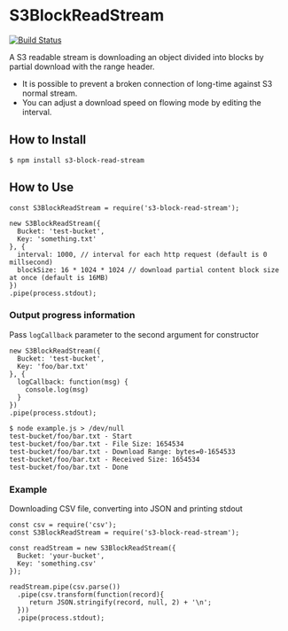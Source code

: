 S3BlockReadStream
=================

[![Build Status](https://travis-ci.org/tilfin/s3-block-read-stream.svg?branch=master)](https://travis-ci.org/tilfin/s3-block-read-stream)

A S3 readable stream is downloading an object divided into blocks by partial download with the range header.

* It is possible to prevent a broken connection of long-time against S3 normal stream.
* You can adjust a download speed on flowing mode by editing the interval.

## How to Install

```
$ npm install s3-block-read-stream
```

## How to Use

```
const S3BlockReadStream = require('s3-block-read-stream');

new S3BlockReadStream({
  Bucket: 'test-bucket',
  Key: 'something.txt'
}, {
  interval: 1000, // interval for each http request (default is 0 millsecond)
  blockSize: 16 * 1024 * 1024 // download partial content block size at once (default is 16MB)
})
.pipe(process.stdout);
```

### Output progress information

Pass `logCallback` parameter to the second argument for constructor

```
new S3BlockReadStream({
  Bucket: 'test-bucket',
  Key: 'foo/bar.txt'
}, {
  logCallback: function(msg) {
    console.log(msg)
  }
})
.pipe(process.stdout);
```

```
$ node example.js > /dev/null
test-bucket/foo/bar.txt - Start
test-bucket/foo/bar.txt - File Size: 1654534
test-bucket/foo/bar.txt - Download Range: bytes=0-1654533
test-bucket/foo/bar.txt - Received Size: 1654534
test-bucket/foo/bar.txt - Done
```

### Example

Downloading CSV file, converting into JSON and printing stdout

```
const csv = require('csv');
const S3BlockReadStream = require('s3-block-read-stream');

const readStream = new S3BlockReadStream({
  Bucket: 'your-bucket',
  Key: 'something.csv'
});

readStream.pipe(csv.parse())
  .pipe(csv.transform(function(record){
     return JSON.stringify(record, null, 2) + '\n';
  }))
  .pipe(process.stdout);
```
